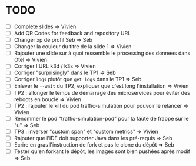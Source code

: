 # TODO

- [ ] Complete slides => Vivien
- [ ] Add QR Codes for feedback and repository URL
- [ ] Changer xp de profil Seb => Seb
- [ ] Changer la couleur du titre de la slide 1 => Vivien
- [ ] Rajouter une slide sur à quoi ressemble le processing des données dans Otel => Vivien
- [ ] Corriger l'URL k3d / k3s => Vivien
- [ ] Corriger "surprisingly" dans le TP1 => Seb
- [ ] Corriger `logs` plutôt que `get logs` dans le TP1 => Seb
- [ ] Enlever le `--wait` du TP2, expliquer que c'est long l'installation => Vivien
- [ ] TP2 : allonger le temps de démarrage des microservices pour éviter des reboots en boucle => Vivien
- [ ] TP2 : rajouter le kill du pod traffic-simulation pour pouvoir le relancer => Vivien
- [ ] Renommer le pod "traffic-simulation-pod" pour la faute de frappe sur le "u" => Seb
- [ ] TP3 : inverser "custom span" et "custom metrics" => Vivien
- [ ] Rajouter que l'IDE doit supporter Java dans les pré-requis => Seb
- [ ] Ecrire en gras l'instruction de fork et pas le clone du dépôt => Seb
- [ ] Tester qu'en forkant le dépôt, les images sont bien pushées après modif => Seb
